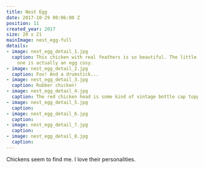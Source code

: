 ```yaml
---
title: Nest Egg
date: 2017-10-29 00:06:00 Z
position: 11
created_year: 2017
size: 20 x 21
mainImage: nest_egg-full
details:
- image: nest_egg_detail_1.jpg
  caption: This chicken with real feathers is so beautiful. The little rainbow knitted
    one is actually an egg cosy.
- image: nest_egg_detail_2.jpg
  caption: Fox! And a drumstick...
- image: nest_egg_detail_3.jpg
  caption: Rubber chicken!
- image: nest_egg_detail_4.jpg
  caption: The red chicken head is some kind of vintage bottle cap topper.
- image: nest_egg_detail_5.jpg
  caption: 
- image: nest_egg_detail_6.jpg
  caption: 
- image: nest_egg_detail_7.jpg
  caption: 
- image: nest_egg_detail_8.jpg
  caption: 
---
```


Chickens seem to find me. I love their personalities.